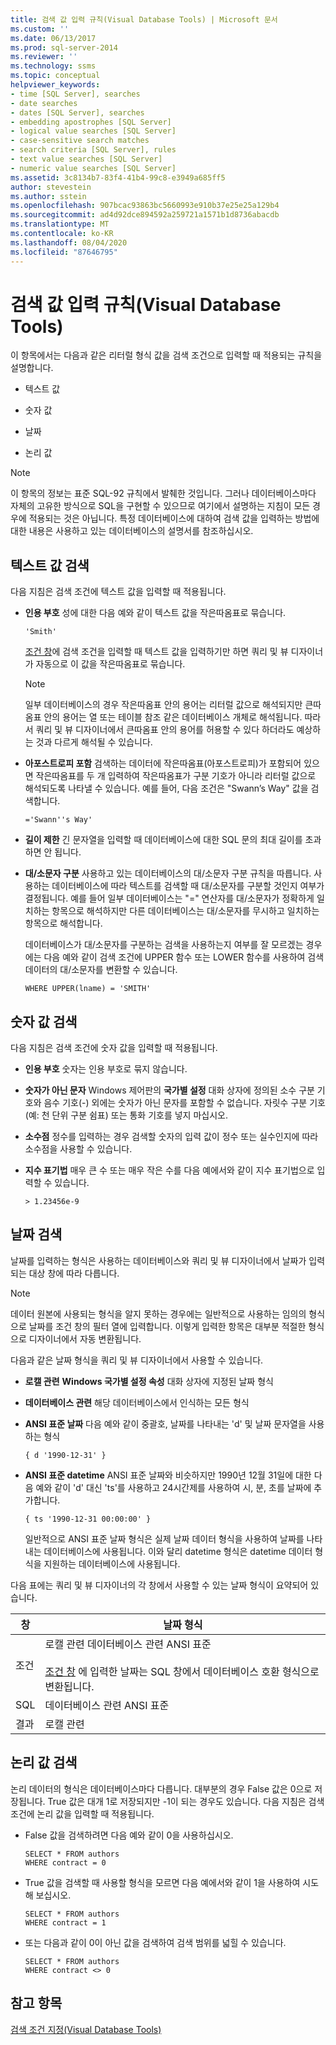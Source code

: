 ```yaml
---
title: 검색 값 입력 규칙(Visual Database Tools) | Microsoft 문서
ms.custom: ''
ms.date: 06/13/2017
ms.prod: sql-server-2014
ms.reviewer: ''
ms.technology: ssms
ms.topic: conceptual
helpviewer_keywords:
- time [SQL Server], searches
- date searches
- dates [SQL Server], searches
- embedding apostrophes [SQL Server]
- logical value searches [SQL Server]
- case-sensitive search matches
- search criteria [SQL Server], rules
- text value searches [SQL Server]
- numeric value searches [SQL Server]
ms.assetid: 3c8134b7-83f4-41b4-99c8-e3949a685ff5
author: stevestein
ms.author: sstein
ms.openlocfilehash: 907bcac93863bc5660993e910b37e25e25a129b4
ms.sourcegitcommit: ad4d92dce894592a259721a1571b1d8736abacdb
ms.translationtype: MT
ms.contentlocale: ko-KR
ms.lasthandoff: 08/04/2020
ms.locfileid: "87646795"
---
```

# <a name="rules-for-entering-search-values-visual-database-tools"></a>검색 값 입력 규칙(Visual Database Tools)
  이 항목에서는 다음과 같은 리터럴 형식 값을 검색 조건으로 입력할 때 적용되는 규칙을 설명합니다.  
  
-   텍스트 값  
  
-   숫자 값  
  
-   날짜  
  
-   논리 값  
  
> [!NOTE]  
>  이 항목의 정보는 표준 SQL-92 규칙에서 발췌한 것입니다. 그러나 데이터베이스마다 자체의 고유한 방식으로 SQL을 구현할 수 있으므로 여기에서 설명하는 지침이 모든 경우에 적용되는 것은 아닙니다. 특정 데이터베이스에 대하여 검색 값을 입력하는 방법에 대한 내용은 사용하고 있는 데이터베이스의 설명서를 참조하십시오.  
  
## <a name="searching-on-text-values"></a>텍스트 값 검색  
 다음 지침은 검색 조건에 텍스트 값을 입력할 때 적용됩니다.  
  
-   **인용 부호** 성에 대한 다음 예와 같이 텍스트 값을 작은따옴표로 묶습니다.  
  
    ```  
    'Smith'  
    ```  
  
     [조건 창](visual-database-tools.md)에 검색 조건을 입력할 때 텍스트 값을 입력하기만 하면 쿼리 및 뷰 디자이너가 자동으로 이 값을 작은따옴표로 묶습니다.  
  
    > [!NOTE]  
    >  일부 데이터베이스의 경우 작은따옴표 안의 용어는 리터럴 값으로 해석되지만 큰따옴표 안의 용어는 열 또는 테이블 참조 같은 데이터베이스 개체로 해석됩니다. 따라서 쿼리 및 뷰 디자이너에서 큰따옴표 안의 용어를 허용할 수 있다 하더라도 예상하는 것과 다르게 해석될 수 있습니다.  
  
-   **아포스트로피 포함** 검색하는 데이터에 작은따옴표(아포스트로피)가 포함되어 있으면 작은따옴표를 두 개 입력하여 작은따옴표가 구분 기호가 아니라 리터럴 값으로 해석되도록 나타낼 수 있습니다. 예를 들어, 다음 조건은 "Swann’s Way" 값을 검색합니다.  
  
    ```  
    ='Swann''s Way'  
    ```  
  
-   **길이 제한** 긴 문자열을 입력할 때 데이터베이스에 대한 SQL 문의 최대 길이를 초과하면 안 됩니다.  
  
-   **대/소문자 구분** 사용하고 있는 데이터베이스의 대/소문자 구분 규칙을 따릅니다. 사용하는 데이터베이스에 따라 텍스트를 검색할 때 대/소문자를 구분할 것인지 여부가 결정됩니다. 예를 들어 일부 데이터베이스는 "=" 연산자를 대/소문자가 정확하게 일치하는 항목으로 해석하지만 다른 데이터베이스는 대/소문자를 무시하고 일치하는 항목으로 해석합니다.  
  
     데이터베이스가 대/소문자를 구분하는 검색을 사용하는지 여부를 잘 모르겠는 경우에는 다음 예와 같이 검색 조건에 UPPER 함수 또는 LOWER 함수를 사용하여 검색 데이터의 대/소문자를 변환할 수 있습니다.  
  
    ```  
    WHERE UPPER(lname) = 'SMITH'  
    ```  
  
## <a name="searching-on-numeric-values"></a>숫자 값 검색  
 다음 지침은 검색 조건에 숫자 값을 입력할 때 적용됩니다.  
  
-   **인용 부호** 숫자는 인용 부호로 묶지 않습니다.  
  
-   **숫자가 아닌 문자** Windows 제어판의 **국가별 설정** 대화 상자에 정의된 소수 구분 기호와 음수 기호(-) 외에는 숫자가 아닌 문자를 포함할 수 없습니다. 자릿수 구분 기호(예: 천 단위 구분 쉼표) 또는 통화 기호를 넣지 마십시오.  
  
-   **소수점** 정수를 입력하는 경우 검색할 숫자의 입력 값이 정수 또는 실수인지에 따라 소수점을 사용할 수 있습니다.  
  
-   **지수 표기법** 매우 큰 수 또는 매우 작은 수를 다음 예에서와 같이 지수 표기법으로 입력할 수 있습니다.  
  
    ```  
    > 1.23456e-9  
    ```  
  
## <a name="searching-on-dates"></a>날짜 검색  
 날짜를 입력하는 형식은 사용하는 데이터베이스와 쿼리 및 뷰 디자이너에서 날짜가 입력되는 대상 창에 따라 다릅니다.  
  
> [!NOTE]  
>  데이터 원본에 사용되는 형식을 알지 못하는 경우에는 일반적으로 사용하는 임의의 형식으로 날짜를 조건 창의 필터 열에 입력합니다. 이렇게 입력한 항목은 대부분 적절한 형식으로 디자이너에서 자동 변환됩니다.  
  
 다음과 같은 날짜 형식을 쿼리 및 뷰 디자이너에서 사용할 수 있습니다.  
  
-   **로캘 관련** **Windows 국가별 설정 속성** 대화 상자에 지정된 날짜 형식  
  
-   **데이터베이스 관련** 해당 데이터베이스에서 인식하는 모든 형식  
  
-   **ANSI 표준 날짜** 다음 예와 같이 중괄호, 날짜를 나타내는 'd' 및 날짜 문자열을 사용하는 형식  
  
    ```  
    { d '1990-12-31' }  
    ```  
  
-   **ANSI 표준 datetime** ANSI 표준 날짜와 비슷하지만 1990년 12월 31일에 대한 다음 예와 같이 'd' 대신 'ts'를 사용하고 24시간제를 사용하여 시, 분, 초를 날짜에 추가합니다.  
  
    ```  
    { ts '1990-12-31 00:00:00' }  
    ```  
  
     일반적으로 ANSI 표준 날짜 형식은 실제 날짜 데이터 형식을 사용하여 날짜를 나타내는 데이터베이스에 사용됩니다. 이와 달리 datetime 형식은 datetime 데이터 형식을 지원하는 데이터베이스에 사용됩니다.  
  
 다음 표에는 쿼리 및 뷰 디자이너의 각 창에서 사용할 수 있는 날짜 형식이 요약되어 있습니다.  
  
|**창**|**날짜 형식**|  
|--------------|---------------------|  
|조건|로캘 관련 데이터베이스 관련 ANSI 표준<br /><br /> [조건 창](visual-database-tools.md) 에 입력한 날짜는 SQL 창에서 데이터베이스 호환 형식으로 변환됩니다.|  
|SQL|데이터베이스 관련 ANSI 표준|  
|결과|로캘 관련|  
  
## <a name="searching-on-logical-values"></a>논리 값 검색  
 논리 데이터의 형식은 데이터베이스마다 다릅니다. 대부분의 경우 False 값은 0으로 저장됩니다. True 값은 대개 1로 저장되지만 -1이 되는 경우도 있습니다. 다음 지침은 검색 조건에 논리 값을 입력할 때 적용됩니다.  
  
-   False 값을 검색하려면 다음 예와 같이 0을 사용하십시오.  
  
    ```  
    SELECT * FROM authors  
    WHERE contract = 0  
    ```  
  
-   True 값을 검색할 때 사용할 형식을 모르면 다음 예에서와 같이 1을 사용하여 시도해 보십시오.  
  
    ```  
    SELECT * FROM authors  
    WHERE contract = 1  
    ```  
  
-   또는 다음과 같이 0이 아닌 값을 검색하여 검색 범위를 넓힐 수 있습니다.  
  
    ```  
    SELECT * FROM authors  
    WHERE contract <> 0  
    ```  
  
## <a name="see-also"></a>참고 항목  
 [검색 조건 지정&#40;Visual Database Tools&#41;](specify-search-criteria-visual-database-tools.md)  
  
  
